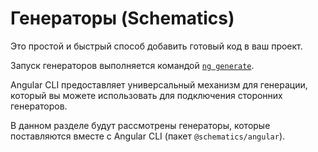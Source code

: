 # Генераторы (Schematics)

Это простой и быстрый способ добавить готовый код в ваш проект.

Запуск генераторов выполняется командой [`ng generate`](../command-ng-generate).

Angular CLI предоставляет универсальный механизм для генерации, который вы можете использовать для подключения сторонних генераторов.

В данном разделе будут рассмотрены генераторы, которые поставляются вместе с Angular CLI (пакет `@schematics/angular`).
